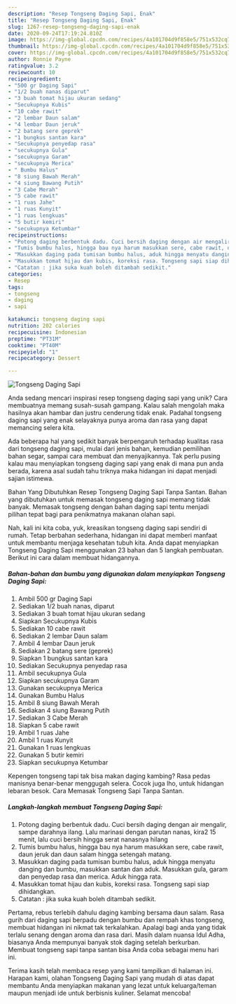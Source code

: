 ```yaml
---
description: "Resep Tongseng Daging Sapi, Enak"
title: "Resep Tongseng Daging Sapi, Enak"
slug: 1267-resep-tongseng-daging-sapi-enak
date: 2020-09-24T17:19:24.810Z
image: https://img-global.cpcdn.com/recipes/4a101704d9f858e5/751x532cq70/tongseng-daging-sapi-foto-resep-utama.jpg
thumbnail: https://img-global.cpcdn.com/recipes/4a101704d9f858e5/751x532cq70/tongseng-daging-sapi-foto-resep-utama.jpg
cover: https://img-global.cpcdn.com/recipes/4a101704d9f858e5/751x532cq70/tongseng-daging-sapi-foto-resep-utama.jpg
author: Ronnie Payne
ratingvalue: 3.2
reviewcount: 10
recipeingredient:
- "500 gr Daging Sapi"
- "1/2 buah nanas diparut"
- "3 buah tomat hijau ukuran sedang"
- "Secukupnya Kubis"
- "10 cabe rawit"
- "2 lembar Daun salam"
- "4 lembar Daun jeruk"
- "2 batang sere geprek"
- "1 bungkus santan kara"
- "Secukupnya penyedap rasa"
- "secukupnya Gula"
- "secukupnya Garam"
- "secukupnya Merica"
- " Bumbu Halus"
- "8 siung Bawah Merah"
- "4 siung Bawang Putih"
- "3 Cabe Merah"
- "5 cabe rawit"
- "1 ruas Jahe"
- "1 ruas Kunyit"
- "1 ruas lengkuas"
- "5 butir kemiri"
- "secukupnya Ketumbar"
recipeinstructions:
- "Potong daging berbentuk dadu. Cuci bersih daging dengan air mengalir, sampe darahnya ilang. Lalu marinasi dengan parutan nanas, kira2 15 menit, lalu cuci bersih hingga serat nanasnya hilang"
- "Tumis bumbu halus, hingga bau nya harum masukkan sere, cabe rawit, daun jeruk dan daun salam hingga setengah matang."
- "Masukkan daging pada tumisan bumbu halus, aduk hingga menyatu danging dan bumbu, masukkan santan dan aduk. Masukkan gula, garam dan penyedap rasa dan merica. Aduk hingga rata."
- "Masukkan tomat hijau dan kubis, koreksi rasa. Tongseng sapi siap dihidangkan."
- "Catatan : jika suka kuah boleh ditambah sedikit."
categories:
- Resep
tags:
- tongseng
- daging
- sapi

katakunci: tongseng daging sapi 
nutrition: 202 calories
recipecuisine: Indonesian
preptime: "PT31M"
cooktime: "PT40M"
recipeyield: "1"
recipecategory: Dessert

---
```



![Tongseng Daging Sapi](https://img-global.cpcdn.com/recipes/4a101704d9f858e5/751x532cq70/tongseng-daging-sapi-foto-resep-utama.jpg)

Anda sedang mencari inspirasi resep tongseng daging sapi yang unik? Cara membuatnya memang susah-susah gampang. Kalau salah mengolah maka hasilnya akan hambar dan justru cenderung tidak enak. Padahal tongseng daging sapi yang enak selayaknya punya aroma dan rasa yang dapat memancing selera kita.

Ada beberapa hal yang sedikit banyak berpengaruh terhadap kualitas rasa dari tongseng daging sapi, mulai dari jenis bahan, kemudian pemilihan bahan segar, sampai cara membuat dan menyajikannya. Tak perlu pusing kalau mau menyiapkan tongseng daging sapi yang enak di mana pun anda berada, karena asal sudah tahu triknya maka hidangan ini dapat menjadi sajian istimewa.

Bahan Yang Dibutuhkan Resep Tongseng Daging Sapi Tanpa Santan. Bahan yang dibutuhkan untuk memasak tongseng daging sapi memang tidak banyak. Memasak tongseng dengan bahan daging sapi tentu menjadi pilihan tepat bagi para penikmatnya makanan olahan sapi.


Nah, kali ini kita coba, yuk, kreasikan tongseng daging sapi sendiri di rumah. Tetap berbahan sederhana, hidangan ini dapat memberi manfaat untuk membantu menjaga kesehatan tubuh kita. Anda dapat menyiapkan Tongseng Daging Sapi menggunakan 23 bahan dan 5 langkah pembuatan. Berikut ini cara dalam membuat hidangannya.

<!--inarticleads1-->

##### Bahan-bahan dan bumbu yang digunakan dalam menyiapkan Tongseng Daging Sapi:

1. Ambil 500 gr Daging Sapi
1. Sediakan 1/2 buah nanas, diparut
1. Sediakan 3 buah tomat hijau ukuran sedang
1. Siapkan Secukupnya Kubis
1. Sediakan 10 cabe rawit
1. Sediakan 2 lembar Daun salam
1. Ambil 4 lembar Daun jeruk
1. Sediakan 2 batang sere (geprek)
1. Siapkan 1 bungkus santan kara
1. Sediakan Secukupnya penyedap rasa
1. Ambil secukupnya Gula
1. Siapkan secukupnya Garam
1. Gunakan secukupnya Merica
1. Gunakan  Bumbu Halus
1. Ambil 8 siung Bawah Merah
1. Sediakan 4 siung Bawang Putih
1. Sediakan 3 Cabe Merah
1. Siapkan 5 cabe rawit
1. Ambil 1 ruas Jahe
1. Ambil 1 ruas Kunyit
1. Gunakan 1 ruas lengkuas
1. Gunakan 5 butir kemiri
1. Siapkan secukupnya Ketumbar


Kepengen tongseng tapi tak bisa makan daging kambing? Rasa pedas manisnya benar-benar menggugah selera. Cocok juga lho, untuk hidangan lebaran besok. Cara Memasak Tongseng Sapi Tanpa Santan. 

<!--inarticleads2-->

##### Langkah-langkah membuat Tongseng Daging Sapi:

1. Potong daging berbentuk dadu. Cuci bersih daging dengan air mengalir, sampe darahnya ilang. Lalu marinasi dengan parutan nanas, kira2 15 menit, lalu cuci bersih hingga serat nanasnya hilang
1. Tumis bumbu halus, hingga bau nya harum masukkan sere, cabe rawit, daun jeruk dan daun salam hingga setengah matang.
1. Masukkan daging pada tumisan bumbu halus, aduk hingga menyatu danging dan bumbu, masukkan santan dan aduk. Masukkan gula, garam dan penyedap rasa dan merica. Aduk hingga rata.
1. Masukkan tomat hijau dan kubis, koreksi rasa. Tongseng sapi siap dihidangkan.
1. Catatan : jika suka kuah boleh ditambah sedikit.


Pertama, rebus terlebih dahulu daging kambing bersama daun salam. Rasa gurih dari daging sapi berpadu dengan bumbu dan rempah khas tongseng, membuat hidangan ini nikmat tak terkalahkan. Apalagi bagi anda yang tidak terlalu senang dengan aroma dan rasa dari. Masih dalam nuansa Idul Adha, biasanya Anda mempunyai banyak stok daging setelah berkurban. Membuat tongseng sapi tanpa santan bisa Anda coba sebagai menu hari ini. 

Terima kasih telah membaca resep yang kami tampilkan di halaman ini. Harapan kami, olahan Tongseng Daging Sapi yang mudah di atas dapat membantu Anda menyiapkan makanan yang lezat untuk keluarga/teman maupun menjadi ide untuk berbisnis kuliner. Selamat mencoba!
